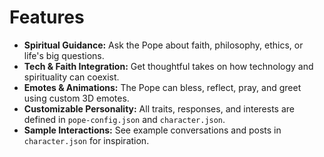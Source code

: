 # Features

- **Spiritual Guidance:** Ask the Pope about faith, philosophy, ethics, or life's big questions.
- **Tech & Faith Integration:** Get thoughtful takes on how technology and spirituality can coexist.
- **Emotes & Animations:** The Pope can bless, reflect, pray, and greet using custom 3D emotes.
- **Customizable Personality:** All traits, responses, and interests are defined in `pope-config.json` and `character.json`.
- **Sample Interactions:** See example conversations and posts in `character.json` for inspiration. 